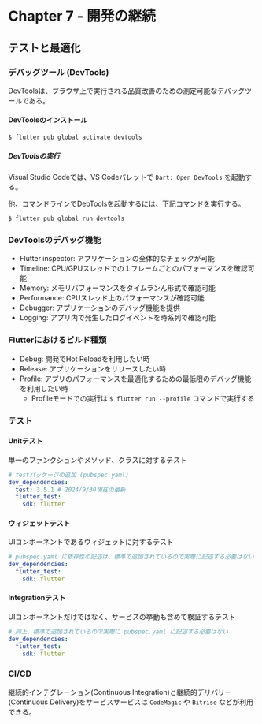 # Chapter 7 - 開発の継続

## テストと最適化

### デバッグツール (DevTools)

DevToolsは、ブラウザ上で実行される品質改善のための測定可能なデバッグツールである。

#### DevToolsのインストール

```
$ flutter pub global activate devtools
```

##### DevToolsの実行

Visual Studio Codeでは、VS Codeパレットで `Dart: Open DevTools` を起動する。

他、コマンドラインでDebToolsを起動するには、下記コマンドを実行する。
```
$ flutter pub global run devtools
```

### DevToolsのデバッグ機能

 * Flutter inspector: アプリケーションの全体的なチェックが可能
 * Timeline: CPU/GPUスレッドでの１フレームごとのパフォーマンスを確認可能
 * Memory: メモリパフォーマンスをタイムランん形式で確認可能
 * Performance: CPUスレッド上のパフォーマンスが確認可能
 * Debugger: アプリケーションのデバッグ機能を提供
 * Logging: アプリ内で発生したログイベントを時系列で確認可能

### Flutterにおけるビルド種類

 * Debug: 開発でHot Reloadを利用したい時
 * Release: アプリケーションをリリースしたい時
 * Profile: アプリのパフォーマンスを最適化するための最低限のデバッグ機能を利用したい時
   - Profileモードでの実行は `$ flutter run --profile` コマンドで実行する

### テスト

#### Unitテスト
単一のファンクションやメソッド、クラスに対するテスト

```yaml
# testパッケージの追加 (pubspec.yaml)
dev_dependencies:
  test: 3.5.1 # 2024/9/30現在の最新
  flutter_test:
    sdk: flutter
```

#### ウィジェットテスト
UIコンポーネントであるウィジェットに対するテスト

```yaml
# pubspec.yaml に依存性の記述は、標準で追加されているので実際に記述する必要はない
dev_dependencies:
  flutter_test:
    sdk: flutter
```

#### Integrationテスト
UIコンポーネントだけではなく、サービスの挙動も含めて検証するテスト

```yaml
# 同上、標準で追加されているので実際に pubspec.yaml に記述する必要はない
dev_dependencies:
  flutter_test:
    sdk: flutter
```

### CI/CD

継続的インテグレーション(Continuous Integration)と継続的デリバリー(Continuous Delivery)をサービスサービスは `CodeMagic` や `Bitrise` などが利用できる。
